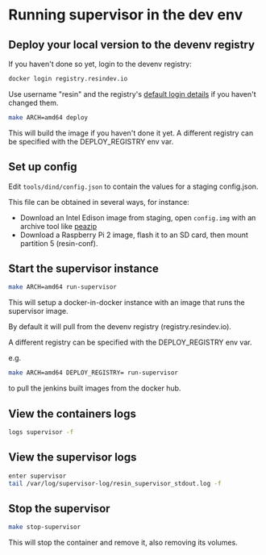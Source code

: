 # Running supervisor in the dev env

## Deploy your local version to the devenv registry
If you haven't done so yet, login to the devenv registry:
```bash
docker login registry.resindev.io
```
Use username "resin" and the registry's [default login details](https://bitbucket.org/rulemotion/resin-builder/src/4594c0020dcae2c98e4b3d7bab718b088bb7e52a/config/confd/templates/env.tmpl?at=master#cl-9) if you haven't changed them.
```bash
make ARCH=amd64 deploy
```
This will build the image if you haven't done it yet.
A different registry can be specified with the DEPLOY_REGISTRY env var.

## Set up config
Edit `tools/dind/config.json` to contain the values for a staging config.json.

This file can be obtained in several ways, for instance:

* Download an Intel Edison image from staging, open `config.img` with an archive tool like [peazip](http://sourceforge.net/projects/peazip/files/)
* Download a Raspberry Pi 2 image, flash it to an SD card, then mount partition 5 (resin-conf).

## Start the supervisor instance
```bash
make ARCH=amd64 run-supervisor
```
This will setup a docker-in-docker instance with an image that runs the supervisor image.

By default it will pull from the devenv registry (registry.resindev.io).

A different registry can be specified with the DEPLOY_REGISTRY env var.

e.g.
```bash
make ARCH=amd64 DEPLOY_REGISTRY= run-supervisor
```
to pull the jenkins built images from the docker hub.

## View the containers logs
```bash
logs supervisor -f
```

## View the supervisor logs
```bash
enter supervisor
tail /var/log/supervisor-log/resin_supervisor_stdout.log -f
```

## Stop the supervisor
```bash
make stop-supervisor
```
This will stop the container and remove it, also removing its volumes.
